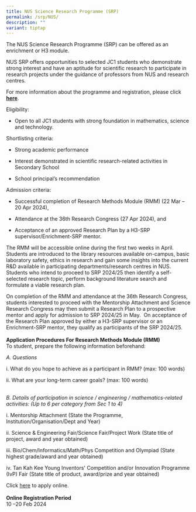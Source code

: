 ```yaml
---
title: NUS Science Research Programme (SRP)
permalink: /srp/NUS/
description: ""
variant: tiptap
---
```

<p>The NUS Science Research Programme (SRP) can be offered as an enrichment
or H3 module.</p>
<p>NUS SRP offers opportunities to selected JC1 students who demonstrate
strong interest and have an aptitude for scientific research to participate
in research projects under the guidance of professors from NUS and research
centres.</p>
<p>For more information about the programme and registration, please click <strong><a href="/files/SRP_2024_25_Information_Sheet__for_students_.pdf" rel="noopener noreferrer nofollow" target="_blank">here</a></strong>.</p>
<p>Eligibility:</p>
<ul data-tight="true" class="tight">
<li>
<p>Open to all JC1 students with strong foundation in mathematics, science
and technology.</p>
</li>
</ul>
<p>Shortlisting criteria:</p>
<ul data-tight="true" class="tight">
<li>
<p>Strong academic performance</p>
</li>
<li>
<p>Interest demonstrated in scientific research-related activities in Secondary
School</p>
</li>
<li>
<p>School principal’s recommendation</p>
</li>
</ul>
<p>Admission criteria:</p>
<ul data-tight="true" class="tight">
<li>
<p>Successful completion of Research Methods Module (RMM) (22 Mar – 20 Apr
2024),</p>
</li>
<li>
<p>Attendance at the 36th Research Congress (27 Apr 2024), and</p>
</li>
<li>
<p>Acceptance of an approved Research Plan by a&nbsp;H3-SRP supervisor/Enrichment-SRP
mentor.</p>
</li>
</ul>
<p>The RMM will be accessible online during the first two weeks in April.&nbsp;
Students are introduced to the library resources available on-campus, basic
laboratory safety, ethics in research and gain some insights into the current
R&amp;D available in participating departments/research centres in NUS.&nbsp;
Students who intend to proceed to SRP 2024/25 then identify a self-selected
research topic, perform background literature search and formulate a viable
research plan.</p>
<p>On completion of the RMM and attendance at the 36th Research Congress,
students interested to proceed with the Mentorship Attachment and Science
Research Congress may then submit a Research Plan to a prospective mentor
and apply for admission to SRP 2024/25 in May.&nbsp; On acceptance of the
Research Plan approved by either a H3-SRP supervisor or an Enrichment-SRP
mentor, they qualify as participants of the SRP 2024/25.
<br>
<br><strong>Application Procedures For Research Methods Module (RMM)</strong> 
<br>To student, prepare the following information beforehand:</p>
<p><em>A. Questions</em>
</p>
<p>i. What do you hope to achieve as a participant in RMM? (max: 100 words)</p>
<p>ii. What are your long-term career goals? (max: 100 words)</p>
<p>
<br><em>B. Details of participation in science / engineering / mathematics-related activities: (Up to 6 per category from Sec 1 to 4)</em>
</p>
<p>i. Mentorship Attachment (State the Programme, Institution/Organisation/Dept
and Year)</p>
<p>ii. Science &amp; Engineering Fair/Science Fair/Project Work (State title
of project, award and year obtained)</p>
<p>iii. Bio/Chem/Informatics/Math/Phys Competition and Olympiad (State highest
grade/award and year obtained)</p>
<p>iv. Tan Kah Kee Young Inventors' Competition and/or Innovation Programme
(IvP) Fair (State title of product, award/prize and year obtained)</p>
<p>Click <a href="https://form.gov.sg/65a60bfc399a250012c9eccb" rel="noopener noreferrer nofollow" target="_blank">here</a> to
apply online.
<br>
<br><strong>Online Registration Period</strong> 
<br>10 –20 Feb 2024</p>
